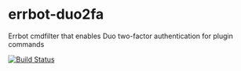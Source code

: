 # errbot-duo2fa
Errbot cmdfilter that enables Duo two-factor authentication for plugin commands

[![Build Status](https://travis-ci.org/andrewthetechie/errbot-duo2fa.svg?branch=master)](https://travis-ci.org/andrewthetechie/errbot-duo2fa)